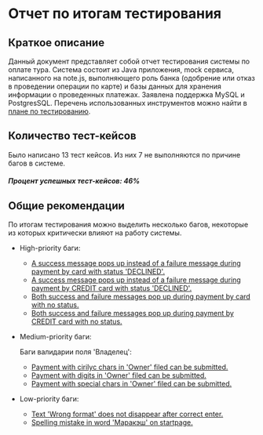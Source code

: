 # Отчет по итогам тестирования
## Краткое описание
Данный документ представляет собой отчет тестирования системы по оплате тура. Система состоит из Java приложения, mock сервиса, написанного на note.js, выполняющего роль банка (одобрение или отказ в проведении операции по карте) и базы данных для хранения информации о проведенных платежах. Заявлена поддержка MySQL и PostgresSQL.
Перечень использованных инструментов можно найти в [плане по тестированию](https://github.com/vadikpkin/qa_diploma/blob/master/Plan.md).
## Количество тест-кейсов
Было написано 13 тест кейсов. Из них 7 не выполняются по причине багов в системе.
##### Процент успешных тест-кейсов: 46%
## Общие рекомендации
По итогам тестирования можно выделить несколько багов, некоторые из которых критически влияют на работу системы.
 * High-priority баги:
   * [A success message pops up instead of a failure message during payment by card with status 'DECLINED'.](https://github.com/vadikpkin/qa_diploma/issues/2)
   * [A success message pops up instead of a failure message during payment by CREDIT card with status 'DECLINED'.](https://github.com/vadikpkin/qa_diploma/issues/3)
   * [Both success and failure messages pop up during payment by card with no status.](https://github.com/vadikpkin/qa_diploma/issues/4)
   * [Both success and failure messages pop up during payment by CREDIT card with no status.](https://github.com/vadikpkin/qa_diploma/issues/5)
 * Medium-priority баги:
 
      Баги валидарии поля 'Владелец':
   * [Payment with cirilyc chars in 'Owner' filed can be submitted.](https://github.com/vadikpkin/qa_diploma/issues/7)
   * [Payment with digits in 'Owner' filed can be submitted.](https://github.com/vadikpkin/qa_diploma/issues/8)
   * [Payment with special chars in 'Owner' filed can be submitted.](https://github.com/vadikpkin/qa_diploma/issues/9)
 * Low-priority баги:
   * [Text 'Wrong format' does not disappear after correct enter.](https://github.com/vadikpkin/qa_diploma/issues/11)
   * [Spelling mistake in word 'Маракэш' on startpage.](https://github.com/vadikpkin/qa_diploma/issues/6)
   
